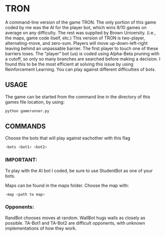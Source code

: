 # TRON
A command-line version of the game TRON. The only portion of this game coded by me was the AI for the player bot, which wins 9/10 games on average on any difficulty. The rest was supplied by Brown University. (i.e., the maps, game code itself, etc.)
This version of TRON is two-player, alternating-move, and zero-sum.
Players will move up-down-left-right leaving behind an unpassable barrier.
The first player to touch one of these barriers loses. 
The "player" bot (us) is coded using Alpha-Beta pruning with a cutoff, so only so many branches are searched before making a decision. I found this to be the most efficient at solving this issue by using Reinforcement Learning. You can play against different difficulties of bots. 

## USAGE
The game can be started from the command line in the directory of this games file location, by using:
```bash
python gamerunner.py
```

## COMMANDS
Choose the bots that will play against eachother with this flag
```bash
-bots <bot1> <bot2>
```
### IMPORTANT: 
To play with the AI bot I coded, be sure to use StudentBot as one of your bots.

Maps can be found in the maps folder. Choose the map with:
```bash
-map <path to map>
```

### Opponents:
RandBot chooses moves at random.
WallBot hugs walls as closely as possible.
TA-Bot1 and TA-Bot2 are difficult opponents, with unknown implementations of how they work. 
